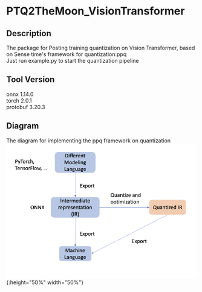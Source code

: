 # PTQ2TheMoon_VisionTransformer
## Description
The package for Posting training quantization on Vision Transformer, based on Sense time's framework for quantization:ppq  
Just run example.py to start the quantization pipeline  
## Tool Version
onnx 1.14.0  
torch 2.0.1  
protobuf 3.20.3  
## Diagram  
The diagram for implementing the ppq framework on quantization
![diagram](img/diagram.png){:height="50%" width="50%"}
